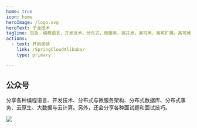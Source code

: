 ```yaml
---
home: true
icon: home
heroImage: /logo.svg
heroText: 子龙技术
tagline: 包含：编程语言，开发技术，分布式，微服务，高并发，高可用，高可扩展，高可维护，JVM技术，MySQL，分布式数据库，分布式事务，云原生，大数据，各种面试题，面试技巧...
actions:
  - text: 开始阅读
    link: /SpringCloudAlibaba/
    type: primary

---
```



## 公众号

分享各种编程语言、开发技术、分布式与微服务架构、分布式数据库、分布式事务、云原生、大数据与云计算。另外，还会分享各种面试题和面试技巧。

![](http://img.xxfxpt.top/202302152116611.jpg)
